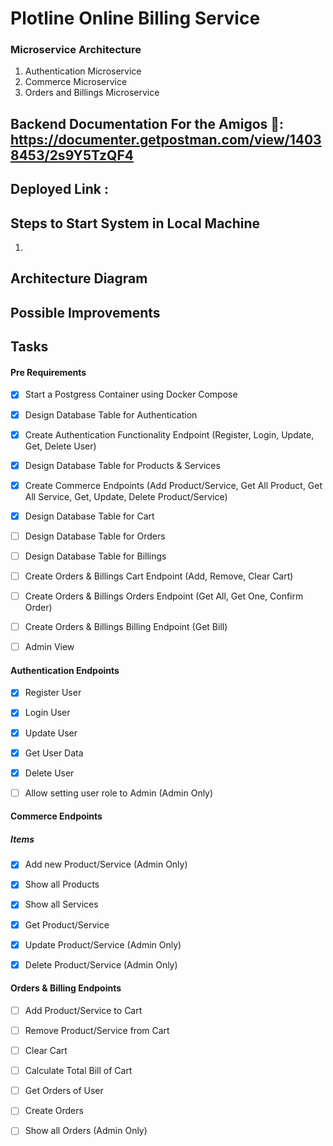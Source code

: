 # Plotline Online Billing Service

### Microservice Architecture

1. Authentication Microservice
2. Commerce Microservice
3. Orders and Billings Microservice

## Backend Documentation For the Amigos :cowboy_hat_face:: https://documenter.getpostman.com/view/14038453/2s9Y5TzQF4

## Deployed Link : 

## Steps to Start System in Local Machine
1. 


## Architecture Diagram


## Possible Improvements


## Tasks
#### Pre Requirements
- [X] Start a Postgress Container using Docker Compose

- [X] Design Database Table for Authentication

- [X] Create Authentication Functionality Endpoint (Register, Login, Update, Get, Delete User)

- [X] Design Database Table for Products & Services

- [X] Create Commerce Endpoints (Add Product/Service, Get All Product, Get All Service, Get, Update, Delete Product/Service)

- [X] Design Database Table for Cart

- [ ] Design Database Table for Orders

- [ ] Design Database Table for Billings

- [ ] Create Orders & Billings Cart Endpoint (Add, Remove, Clear Cart)

- [ ] Create Orders & Billings Orders Endpoint (Get All, Get One, Confirm Order)

- [ ] Create Orders & Billings Billing Endpoint (Get Bill)

- [ ] Admin View



#### Authentication Endpoints

- [X] Register User

- [X] Login User

- [X] Update User

- [X] Get User Data

- [X] Delete User

- [ ] Allow setting user role to Admin (Admin Only)


#### Commerce Endpoints

##### Items

- [X] Add new Product/Service (Admin Only)

- [X] Show all Products

- [X] Show all Services

- [X] Get Product/Service

- [X] Update Product/Service (Admin Only)

- [X] Delete Product/Service (Admin Only)



#### Orders & Billing Endpoints

- [ ] Add Product/Service to Cart

- [ ] Remove Product/Service from Cart

- [ ] Clear Cart

- [ ] Calculate Total Bill of Cart

- [ ] Get Orders of User

- [ ] Create Orders

- [ ] Show all Orders (Admin Only)